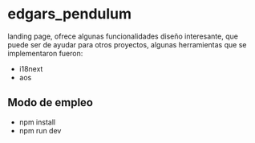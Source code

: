 # edgars_pendulum
landing page, ofrece algunas funcionalidades diseño interesante, que puede ser de ayudar para otros proyectos, algunas herramientas que se implementaron fueron:

* i18next
* aos

## Modo de empleo

* npm install
* npm run dev
